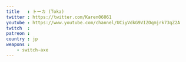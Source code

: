 ```yaml
---
title   : トーカ (Toka)
twitter : https://twitter.com/Karen06061
youtube : https://www.youtube.com/channel/UCiyVdkG9VIZOqmjrk73qZ2A
twitch  :
patreon :
country : jp
weapons :
    - switch-axe
---
```

